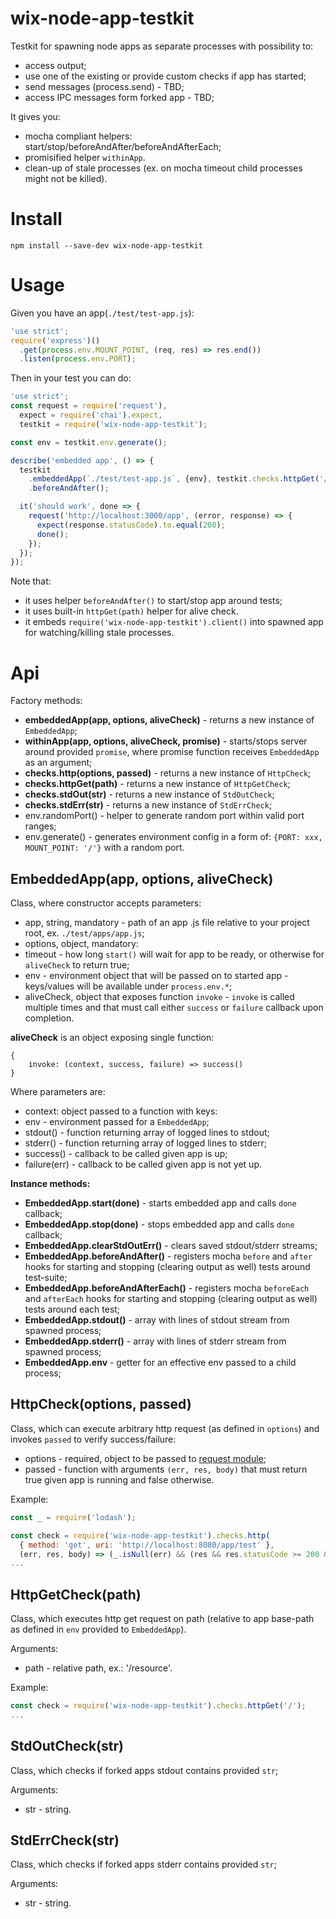 # wix-node-app-testkit

Testkit for spawning node apps as separate processes with possibility to:
 - access output;
 - use one of the existing or provide custom checks if app has started;
 - send messages (process.send) - TBD;
 - access IPC messages form forked app - TBD;

It gives you:
 - mocha compliant helpers: start/stop/beforeAndAfter/beforeAndAfterEach;
 - promisified helper `withinApp`.
 - clean-up of stale processes (ex. on mocha timeout child processes might not be killed).

# Install

```
npm install --save-dev wix-node-app-testkit
```

# Usage

Given you have an app(`./test/test-app.js`):

```js
'use strict';
require('express')()
  .get(process.env.MOUNT_POINT, (req, res) => res.end())
  .listen(process.env.PORT);
```

Then in your test you can do:

```js
'use strict';
const request = require('request'),
  expect = require('chai').expect,
  testkit = require('wix-node-app-testkit');

const env = testkit.env.generate();

describe('embedded app', () => {
  testkit
    .embeddedApp(`./test/test-app.js`, {env}, testkit.checks.httpGet('/'))
    .beforeAndAfter();

  it('should work', done => {
    request('http://localhost:3000/app', (error, response) => {
      expect(response.statusCode).to.equal(200);
      done();
    });
  });
});
```

Note that:
 - it uses helper `beforeAndAfter()` to start/stop app around tests;
 - it uses built-in `httpGet(path)` helper for alive check.
 - it embeds `require('wix-node-app-testkit').client()` into spawned app for watching/killing stale processes.

# Api

Factory methods:
 - **embeddedApp(app, options, aliveCheck)** - returns a new instance of `EmbeddedApp`;
 - **withinApp(app, options, aliveCheck, promise)** - starts/stops server around provided `promise`, where promise function receives `EmbeddedApp` as an argument;
 - **checks.http(options, passed)** - returns a new instance of `HttpCheck`;
 - **checks.httpGet(path)** - returns a new instance of `HttpGetCheck`;
 - **checks.stdOut(str)** - returns a new instance of `StdOutCheck`;
 - **checks.stdErr(str)** - returns a new instance of `StdErrCheck`;
 - env.randomPort() - helper to generate random port within valid port ranges;
 - env.generate() - generates environment config in a form of: `{PORT: xxx, MOUNT_POINT: '/'}` with a random port.

## EmbeddedApp(app, options, aliveCheck)

Class, where constructor accepts parameters:

 - app, string, mandatory - path of an app .js file relative to your project root, ex. `./test/apps/app.js`;
 - options, object, mandatory:
  - timeout - how long `start()` will wait for app to be ready, or otherwise for `aliveCheck` to return true;
  - env - environment object that will be passed on to started app - keys/values will be available under `process.env.*`;
 - aliveCheck, object that exposes function `invoke` - `invoke` is called multiple times and that must call either `success` or `failure` callback upon completion.
 
**aliveCheck** is an object exposing single function:

```
{
    invoke: (context, success, failure) => success()
}
```
 
Where parameters are:

 - context: object passed to a function with keys:
  - env - environment passed for a `EmbeddedApp`;
  - stdout() - function returning array of logged lines to stdout;
  - stderr() - function returning array of logged lines to stderr;
 - success() - callback to be called given app is up;
 - failure(err) - callback to be called given app is not yet up.

**Instance methods:**

 - **EmbeddedApp.start(done)** - starts embedded app and calls `done` callback;
 - **EmbeddedApp.stop(done)** - stops embedded app and calls `done` callback;
 - **EmbeddedApp.clearStdOutErr()** - clears saved stdout/stderr streams;
 - **EmbeddedApp.beforeAndAfter()** - registers mocha `before` and `after` hooks for starting and stopping (clearing output as well) tests around test-suite; 
 - **EmbeddedApp.beforeAndAfterEach()** - registers mocha `beforeEach` and `afterEach` hooks for starting and stopping (clearing output as well) tests around each test;
 - **EmbeddedApp.stdout()** - array with lines of stdout stream from spawned process;
 - **EmbeddedApp.stderr()** - array with lines of stderr stream from spawned process;
 - **EmbeddedApp.env** - getter for an effective env passed to a child process;

## HttpCheck(options, passed)
Class, which can execute arbitrary http request (as defined in `options`) and invokes `passed` to verify success/failure:
 - options - required, object to be passed to [request module](https://www.npmjs.com/package/request);
 - passed - function with arguments `(err, res, body)` that must return true given app is running and false otherwise.

Example:

```js
const _ = require('lodash');

const check = require('wix-node-app-testkit').checks.http(
  { method: 'get', uri: 'http://localhost:8080/app/test' },
  (err, res, body) => (_.isNull(err) && (res && res.statusCode >= 200 && res.statusCode < 300)));
...
```
 
## HttpGetCheck(path)
Class, which executes http get request on path (relative to app base-path as defined in `env` provided to `EmbeddedApp`).

Arguments:
 - path - relative path, ex.: '/resource'.
 
Example:

```js
const check = require('wix-node-app-testkit').checks.httpGet('/');
...
```

## StdOutCheck(str)
Class, which checks if forked apps stdout contains provided `str`;

Arguments:
 - str - string.
 
## StdErrCheck(str)
Class, which checks if forked apps stderr contains provided `str`;

Arguments:
 - str - string.
